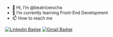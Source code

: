 - 👋 Hi, I’m @beatricerocha
- 🌱 I’m currently learning Front-End Development
- 📫 How to reach me 

[![Linkedin Badge](https://img.shields.io/badge/-LinkedIn-cb6ce6?style=flat-square&logo=Linkedin&logoColor=white&link=https://www.linkedin.com/in/beatrice-rocha/)](https://www.linkedin.com/in/beatrice-rocha/)
[![Gmail Badge](https://img.shields.io/badge/-beatricerocha.it@gmail.com-ff6d3b?style=flat-square&logo=Gmail&logoColor=white&link=mailto:beatricerocha.it@gmail.com)](mailto:beatricerocha.it@gmail.com)


<!---
beatricerocha/beatricerocha is a ✨ special ✨ repository because its `README.md` (this file) appears on your GitHub profile.
You can click the Preview link to take a look at your changes.
--->
